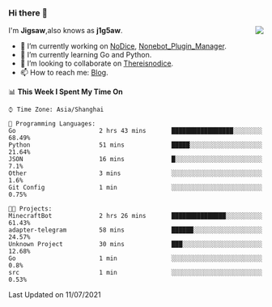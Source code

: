 ### Hi there 👋

<a href="#">
  <img align="right" src="https://github-readme-stats.vercel.app/api?username=j1g5awi&count_private=true&show_icons=true&title_color=80070B&text_color=B3B3B3&bg_color=212121&icon_color=80070B" />
</a>

I'm **Jigsaw**,also knows as **j1g5aw**.

- 🔭 I’m currently working on [NoDice](https://github.com/thereisnodice/nodice2), [Nonebot_Plugin_Manager](https://github.com/Jigsaw111/nonebot_plugin_manager).
- 🌱 I’m currently learning Go and Python.
- 👯 I’m looking to collaborate on [Thereisnodice](https://github.com/thereisnodice).
- 📫 How to reach me: [Blog](https://blog.maddestroyer.xyz/).

<!--START_SECTION:waka-->
📊 **This Week I Spent My Time On** 

```text
⌚︎ Time Zone: Asia/Shanghai

💬 Programming Languages: 
Go                       2 hrs 43 mins       █████████████████░░░░░░░░   68.49% 
Python                   51 mins             █████░░░░░░░░░░░░░░░░░░░░   21.64% 
JSON                     16 mins             █░░░░░░░░░░░░░░░░░░░░░░░░   7.1% 
Other                    3 mins              ░░░░░░░░░░░░░░░░░░░░░░░░░   1.6% 
Git Config               1 min               ░░░░░░░░░░░░░░░░░░░░░░░░░   0.75%

🐱‍💻 Projects: 
MinecraftBot             2 hrs 26 mins       ███████████████░░░░░░░░░░   61.43% 
adapter-telegram         58 mins             ██████░░░░░░░░░░░░░░░░░░░   24.57% 
Unknown Project          30 mins             ███░░░░░░░░░░░░░░░░░░░░░░   12.68% 
Go                       1 min               ░░░░░░░░░░░░░░░░░░░░░░░░░   0.8% 
src                      1 min               ░░░░░░░░░░░░░░░░░░░░░░░░░   0.53%

```


 Last Updated on 11/07/2021
<!--END_SECTION:waka-->
